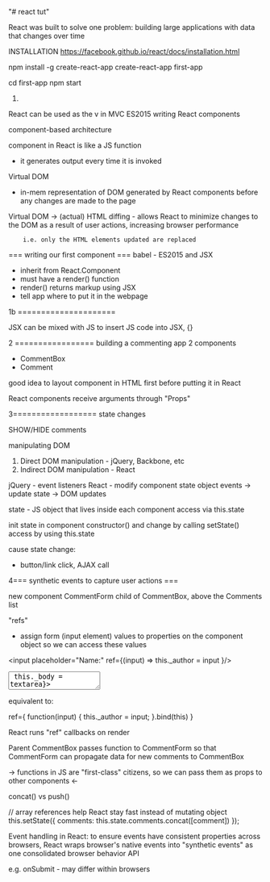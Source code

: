 "# react tut"

React was built to solve one problem:
building large applications with data that changes over time

INSTALLATION
https://facebook.github.io/react/docs/installation.html

npm install -g create-react-app
create-react-app first-app

cd first-app
npm start


1.
React can be used as the v in MVC
ES2015
writing React components

component-based architecture

component in React is like a JS function
- it generates output every time it is invoked

Virtual DOM
 - in-mem representation of DOM generated by React components
  before any changes are made to the page

  Virtual DOM -> (actual) HTML
  diffing - allows React to minimize changes to the DOM as a result of
        user actions, increasing browser performance

        i.e. only the HTML elements updated are replaced


=== writing our first component ===
babel - ES2015 and JSX


- inherit from React.Component
- must have a render() function
- render() returns markup using JSX
- tell app where to put it in the webpage


1b =====================

JSX can be mixed with JS
to insert JS code into JSX, {}


2 =================
building a commenting app
2 components
- CommentBox
- Comment

good idea to layout component in HTML first before
putting it in React

React components receive arguments through "Props"

3==================
state changes

SHOW/HIDE comments

manipulating DOM
1. Direct DOM manipulation - jQuery, Backbone, etc
2. Indirect DOM manipulation - React

jQuery - event listeners
React - modify component state object
        events -> update state -> DOM updates

state - JS object that lives inside each component
        access via this.state

init state in component constructor()
and change by calling setState()
access by using this.state

cause state change:
- button/link click, AJAX call

4=== synthetic events to capture user actions ===

new component CommentForm
child of CommentBox, above the Comments list

"refs"
- assign form (input element) values to properties on the component object
    so we can access these values


<input placeholder="Name:"
    ref={(input) => this._author = input }/>
<textarea placeholder="Comment:"
    ref={(textarea) => this._body = textarea}></textarea>

equivalent to:

ref={
    function(input) {
        this._author = input;
    }.bind(this)
}


React runs "ref" callbacks on render

Parent CommentBox passes function to CommentForm
so that CommentForm can propagate data for new comments to CommentBox

-> functions in JS are "first-class" citizens, so we can pass them as
props to other components <-

concat() vs push()

// array references help React stay fast instead of mutating object
this.setState({ comments: this.state.comments.concat([comment]) });


Event handling in React:
to ensure events have consistent properties across browsers,
React wraps browser's native events into
"synthetic events" as one consolidated browser behavior API

e.g.
onSubmit - may differ within browsers
